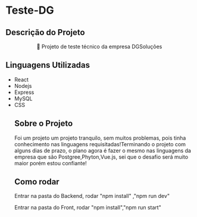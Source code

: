 # Teste-DG

## Descrição do Projeto


<p align="center">🚀 Projeto de teste técnico da empresa DGSoluções</p>

## Linguagens Utilizadas
<ul>
  <li>React</li>
  <li>Nodejs</li>
  <li>Express</li>
  <li>MySQL</li>
  <li>CSS</li>
  
  
## Sobre o Projeto
  <p>Foi um projeto um projeto tranquilo, sem muitos problemas, pois tinha conhecimento nas linguagens requisitadas!Terminando o projeto com alguns dias de prazo, o plano agora é
    fazer o  mesmo nas linguagens  da empresa que são Postgree,Phyton,Vue.js, sei que o desafio  será muito maior porém estou confiante!</p>

  
  ## Como rodar
  <p>Entrar na pasta do Backend, rodar "npm install" ,"npm run dev"</p>
  <p>Entrar na pasta do Front, rodar  "npm install","npm  run start"</p>
  
